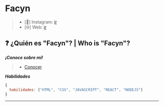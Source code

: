 # __Facyn__

> - [📸] Instagram: [ir](https://www.instagram.com/facynnn/)
> - [🌐] Web: [ir](https://www.facyn.xyz)

## ❓ ¿Quién es "Facyn"? | Who is "Facyn"?

**_¡Conoce sobre mi!_**

> - [Conocer](https://www.facyn.xyz)

**_Habilidades_**

```js
{
  habilidades: ["HTML", "CSS", "JAVASCRIPT", "REACT", "NODEJS"]
}
```

***

